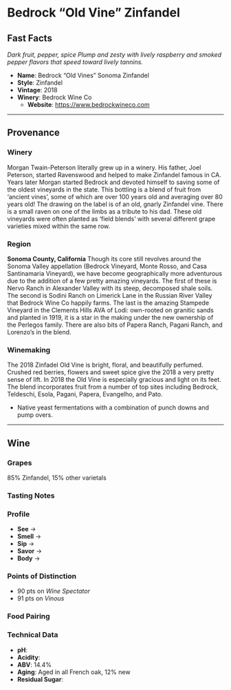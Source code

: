 # Bedrock “Old Vine” Zinfandel
## Fast Facts
*Dark fruit, pepper, spice*
*Plump and zesty with lively raspberry and smoked pepper flavors that speed toward lively tannins.*
- **Name**: Bedrock “Old Vines” Sonoma Zinfandel
- **Style**: Zinfandel
- **Vintage**: 2018
- **Winery**: Bedrock Wine Co
	- **Website**:  https://www.bedrockwineco.com
- - - -
## Provenance
### Winery
Morgan Twain-Peterson literally grew up in a winery. His father, Joel Peterson, started Ravenswood and helped to make Zinfandel famous in CA. Years later Morgan started Bedrock and devoted himself to saving some of the oldest vineyards in the state. This bottling is a blend of fruit from ‘ancient vines’, some of which are over 100 years old and averaging over 80 years old! The drawing on the label is of an old, gnarly Zinfandel vine. There is a small raven on one of the limbs as a tribute to his dad. These old vineyards were often planted as ‘field blends’ with several different grape varieties mixed within the same row.
### Region
**Sonoma County, California**
Though its core still revolves around the Sonoma Valley appellation (Bedrock Vineyard, Monte Rosso, and Casa Santinamaria Vineyard), we have become geographically more adventurous due to the addition of a few pretty amazing vineyards. The first of these is Nervo Ranch in Alexander Valley with its steep, decomposed shale soils. The second is Sodini Ranch on Limerick Lane in the Russian River Valley that Bedrock Wine Co happily farms. The last is the amazing Stampede Vineyard in the Clements Hills AVA of Lodi: own-rooted on granitic sands and planted in 1919, it is a star in the making under the new ownership of the Perlegos family. There are also bits of Papera Ranch, Pagani Ranch, and Lorenzo’s in the blend.
### Winemaking 
The 2018 Zinfadel Old Vine is bright, floral, and beautifully perfumed. Crushed red berries, flowers and sweet spice give the 2018 a very pretty sense of lift. In 2018 the Old Vine is especially gracious and light on its feet. The blend incorporates fruit from a number of top sites including Bedrock, Teldeschi, Esola, Pagani, Papera, Evangelho, and Pato.
- Native yeast fermentations with a combination of punch downs and pump overs.
- - - -
## Wine
### Grapes
85% Zinfandel, 15% other varietals
### Tasting Notes
### Profile
- **See** →  
- **Smell** → 
- **Sip** → 
- **Savor** → 
- **Body** → 
### Points of Distinction
- 90 pts on *Wine Spectator*
- 91 pts on *Vinous*
### Food Pairing
### Technical Data
- **pH**: 
- **Acidity**: 
- **ABV**: 14.4%
- **Aging**: Aged in all French oak, 12% new
- **Residual Sugar**: 
